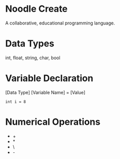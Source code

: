 # Noodle Create
A collaborative, educational programming language.

Data Types
==============

int, float, string, char, bool

Variable Declaration
==============

[Data Type] [Variable Name] = [Value]

    int i = 8
    
Numerical Operations
==============

- \+
- \*
- \\
- \-

